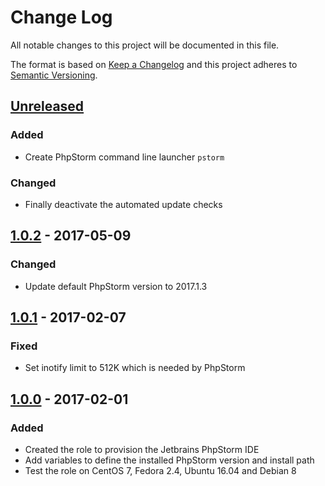 # Change Log
All notable changes to this project will be documented in this file.

The format is based on [Keep a Changelog](http://keepachangelog.com/) 
and this project adheres to [Semantic Versioning](http://semver.org/).

## [Unreleased]
### Added
- Create PhpStorm command line launcher `pstorm`

### Changed
- Finally deactivate the automated update checks

## [1.0.2] - 2017-05-09
### Changed
- Update default PhpStorm version to 2017.1.3

## [1.0.1] - 2017-02-07
### Fixed
- Set inotify limit to 512K which is needed by PhpStorm

## [1.0.0] - 2017-02-01
### Added
- Created the role to provision the Jetbrains PhpStorm IDE
- Add variables to define the installed PhpStorm version and install path
- Test the role on CentOS 7, Fedora 2.4, Ubuntu 16.04 and Debian 8

[Unreleased]: https://github.com/pixelart/ansible-role-phpstorm/compare/1.0.2...HEAD
[1.0.2]: https://github.com/pixelart/ansible-role-phpstorm/compare/1.0.1...1.0.2
[1.0.1]: https://github.com/pixelart/ansible-role-phpstorm/compare/1.0.0...1.0.1
[1.0.0]: https://github.com/pixelart/ansible-role-phpstorm/compare/d4b3ad1...1.0.0
